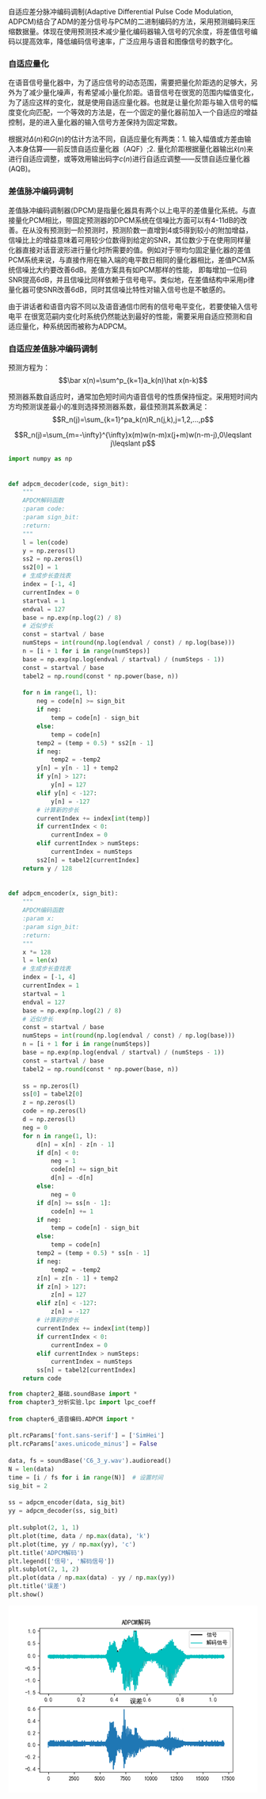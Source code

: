 自适应差分脉冲编码调制(Adaptive Differential Pulse Code Modulation, ADPCM)结合了ADM的差分信号与PCM的二进制编码的方法，采用预测编码来压缩数据量。体现在使用预测技术减少量化编码器输入信号的冗余度，将差值信号编码以提高效率，降低编码信号速率，广泛应用与语音和图像信号的数字化。
### 自适应量化
在语音信号量化器中，为了适应信号的动态范围，需要把量化阶距选的足够大，另外为了减少量化噪声，有希望减小量化阶距。语音信号在很宽的范围内幅值变化，为了适应这样的变化，就是使用自适应量化器。也就是让量化阶距与输入信号的幅度变化向匹配，一个等效的方法是，在一个固定的量化器前加入一个自适应的增益控制，是的进入量化器的输入信号方差保持为固定常数。

根据对$\Delta (n)$和$G(n)$的估计方法不同，自适应量化有两类：1. 输入幅值或方差由输入本身估算——前反馈自适应量化器（AQF）;2. 量化阶距根据量化器输出$\hat x(n)$来进行自适应调整，或等效用输出码字$c(n)$进行自适应调整——反馈自适应量化器(AQB)。

### 差值脉冲编码调制
差值脉冲编码调制器(DPCM)是指量化器具有两个以上电平的差值量化系统。与直接量化PCM相比，带固定预测器的DPCM系统在信噪比方面可以有4-11dB的改善。在从没有预测到一阶预测时，预测阶数一直增到4或5得到较小的附加增益，信噪比上的增益意味着可用较少位数得到给定的SNR，其位数少于在使用同样量化器直接对话音波形进行量化时所需要的值。例如对于带均匀固定量化器的差值PCM系统来说，与直接作用在输入端的电平数日相同的量化器相比，差值PCM系统信噪比大约要改善6dB。差值方案具有如PCM那样的性能， 即每增加一位码SNR提高6dB，并且信噪比同样依赖于信号电平。类似地，在差值结构中采用p律量化器可使SNR改善6dB，同时其信噪比特性对输入信号也是不敏感的。

由于讲话者和语音内容不同以及语音通信巾罔有的信号电平变化，若要使输入信号电平
在很宽范嗣内变化时系统仍然能达到最好的性能，需要采用自适应预测和自适应量化，种系统因而被称为ADPCM。

### 自适应差值脉冲编码调制
预测方程为：
$$\bar x(n)=\sum^p_{k=1}a_k(n)\hat x(n-k)$$

预测器系数自适应时，通常加色短时间内语音信号的性质保持恒定。采用短时间内方均预测误差最小的准则选择预测器系数，最佳预测其系数满足：
$$R_n(j)=\sum_{k=1}^pa_k(n)R_n(j,k),j=1,2,...,p$$

$$R_n(j)=\sum_{m=-\infty}^{\infty}x(m)w(n-m)x(j+m)w(n-m-j),0\leqslant j\leqslant p$$

~~~py
import numpy as np


def adpcm_decoder(code, sign_bit):
    """
    APDCM解码函数
    :param code:
    :param sign_bit:
    :return:
    """
    l = len(code)
    y = np.zeros(l)
    ss2 = np.zeros(l)
    ss2[0] = 1
    # 生成步长查找表
    index = [-1, 4]
    currentIndex = 0
    startval = 1
    endval = 127
    base = np.exp(np.log(2) / 8)
    # 近似步长
    const = startval / base
    numSteps = int(round(np.log(endval / const) / np.log(base)))
    n = [i + 1 for i in range(numSteps)]
    base = np.exp(np.log(endval / startval) / (numSteps - 1))
    const = startval / base
    tabel2 = np.round(const * np.power(base, n))

    for n in range(1, l):
        neg = code[n] >= sign_bit
        if neg:
            temp = code[n] - sign_bit
        else:
            temp = code[n]
        temp2 = (temp + 0.5) * ss2[n - 1]
        if neg:
            temp2 = -temp2
        y[n] = y[n - 1] + temp2
        if y[n] > 127:
            y[n] = 127
        elif y[n] < -127:
            y[n] = -127
        # 计算新的步长
        currentIndex += index[int(temp)]
        if currentIndex < 0:
            currentIndex = 0
        elif currentIndex > numSteps:
            currentIndex = numSteps
        ss2[n] = tabel2[currentIndex]
    return y / 128


def adpcm_encoder(x, sign_bit):
    """
    APDCM编码函数
    :param x:
    :param sign_bit:
    :return:
    """
    x *= 128
    l = len(x)
    # 生成步长查找表
    index = [-1, 4]
    currentIndex = 1
    startval = 1
    endval = 127
    base = np.exp(np.log(2) / 8)
    # 近似步长
    const = startval / base
    numSteps = int(round(np.log(endval / const) / np.log(base)))
    n = [i + 1 for i in range(numSteps)]
    base = np.exp(np.log(endval / startval) / (numSteps - 1))
    const = startval / base
    tabel2 = np.round(const * np.power(base, n))

    ss = np.zeros(l)
    ss[0] = tabel2[0]
    z = np.zeros(l)
    code = np.zeros(l)
    d = np.zeros(l)
    neg = 0
    for n in range(1, l):
        d[n] = x[n] - z[n - 1]
        if d[n] < 0:
            neg = 1
            code[n] += sign_bit
            d[n] = -d[n]
        else:
            neg = 0
        if d[n] >= ss[n - 1]:
            code[n] += 1
        if neg:
            temp = code[n] - sign_bit
        else:
            temp = code[n]
        temp2 = (temp + 0.5) * ss[n - 1]
        if neg:
            temp2 = -temp2
        z[n] = z[n - 1] + temp2
        if z[n] > 127:
            z[n] = 127
        elif z[n] < -127:
            z[n] = -127
        # 计算新的步长
        currentIndex += index[int(temp)]
        if currentIndex < 0:
            currentIndex = 0
        elif currentIndex > numSteps:
            currentIndex = numSteps
        ss[n] = tabel2[currentIndex]
    return code

~~~

~~~py
from chapter2_基础.soundBase import *
from chapter3_分析实验.lpc import lpc_coeff

from chapter6_语音编码.ADPCM import *

plt.rcParams['font.sans-serif'] = ['SimHei']
plt.rcParams['axes.unicode_minus'] = False

data, fs = soundBase('C6_3_y.wav').audioread()
N = len(data)
time = [i / fs for i in range(N)]  # 设置时间
sig_bit = 2

ss = adpcm_encoder(data, sig_bit)
yy = adpcm_decoder(ss, sig_bit)

plt.subplot(2, 1, 1)
plt.plot(time, data / np.max(data), 'k')
plt.plot(time, yy / np.max(yy), 'c')
plt.title('ADPCM解码')
plt.legend(['信号', '解码信号'])
plt.subplot(2, 1, 2)
plt.plot(data / np.max(data) - yy / np.max(yy))
plt.title('误差')
plt.show()

~~~
![adpcm](images/ADPMC.png)